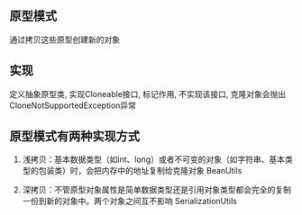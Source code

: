 ## 原型模式
通过拷贝这些原型创建新的对象

## 实现
定义抽象原型类, 实现Cloneable接口, 标记作用, 不实现该接口, 克隆对象会抛出CloneNotSupportedException异常

## 原型模式有两种实现方式
1. 浅拷贝：基本数据类型（如int、long）或者不可变的对象（如字符串、基本类型的包装类）时，会把内存中的地址复制给克隆对象
BeanUtils

2. 深拷贝：不管原型对象属性是简单数据类型还是引用对象类型都会完全的复制一份到新的对象中。两个对象之间互不影响
SerializationUtils